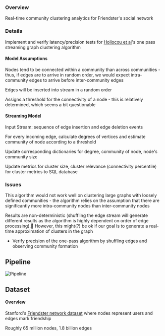 ### Overview
Real-time community clustering analytics for Friendster's social network

### Details
Implement and verify latency/precision tests for [Hollocou et al](https://hal.archives-ouvertes.fr/hal-01639506v1/document)'s one pass streaming graph clustering algorithm

#### Model Assumptions
Nodes tend to be connected within a community than across communities - thus, if edges are to arrive in random order, we would expect intra-community edges to arrive before inter-community edges 

Edges will be inserted into stream in a random order

Assigns a threshold for the connectivity of a node - this is relatively determined, which seems a bit questionable

#### Streaming Model
Input Stream: sequence of edge insertion and edge deletion events

For every incoming edge, calculate degrees of vertices and estimate community of node according to a threshold

Update corresponding dictionaries for degree, community of node, node's community size 

Update metrics for cluster size, cluster relevance (connectivity percentile) for cluster metrics to SQL database


### Issues

This algorithm would not work well on clustering large graphs with loosely defined communities - the algorithm relies on the assumption that there are significantly more intra-community nodes than inter-community nodes

Results are non-deterministic (shuffling the edge stream will generate different results as the algorithm is highly dependent on order of edge processing).🤨 However, this might(?) be ok if our goal is to generate a real-time approximation of clusters in the graph

* Verify precision of the one-pass algorithm by shuffling edges and observing community formation


## Pipeline
![Pipeline](https://drive.google.com/file/d/1EI3eUr0CCawvrMC25ONyM-_fm9ucj32G/view?usp=sharing)

## Dataset
#### Overview
Stanford's [Friendster network dataset](https://snap.stanford.edu/data/com-Friendster.html) where nodes represent users and edges mark friendship

Roughly 65 million nodes, 1.8 billion edges
	 
	